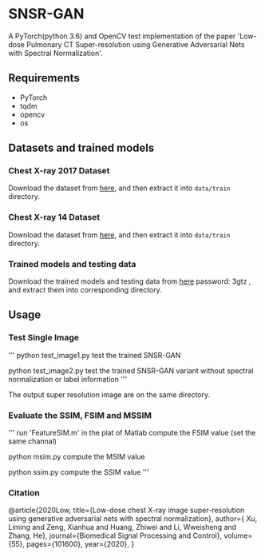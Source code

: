 # SNSR-GAN
A PyTorch(python 3.6) and OpenCV test implementation of the paper 'Low-dose Pulmonary CT Super-resolution using Generative Adversarial Nets with Spectral Normalization'.

## Requirements
- PyTorch
- tqdm
- opencv
- os

## Datasets and trained models

### Chest X-ray 2017 Dataset
Download the dataset from [here](https://data.mendeley.com/datasets/rscbjbr9sj/3), and then extract it into `data/train` directory.

### Chest X-ray 14 Dataset
Download the dataset from [here](https://nihcc.app.box.com/v/ChestXray-NIHCC), and then extract it into `data/train` directory.

### Trained models and testing data
Download the trained models and testing data from [here](https://pan.baidu.com/s/1PXVnLlGv_tvBXeGjGCuLdQ) password: 3gtz , and extract them into corresponding directory.

## Usage

### Test Single Image
'''
python test_image1.py         test the trained SNSR-GAN 

python test_image2.py         test the trained SNSR-GAN variant without spectral normalization or label information
'''

The output super resolution image are on the same directory.

### Evaluate the SSIM, FSIM and MSSIM
'''
run 'FeatureSIM.m' in the plat of Matlab         compute the FSIM value (set the same channal)

python msim.py                                   compute the MSIM value 

python ssim.py                                   compute the SSIM value
'''

### Citation
@article{2020Low,
  title={Low-dose chest X-ray image super-resolution using generative adversarial nets with spectral normalization},
  author={ Xu, Liming and Zeng, Xianhua and Huang, Zhiwei and Li, Wweisheng and Zhang, He},
  journal={Biomedical Signal Processing and Control},
  volume={55},
  pages={101600},
  year={2020},
}
